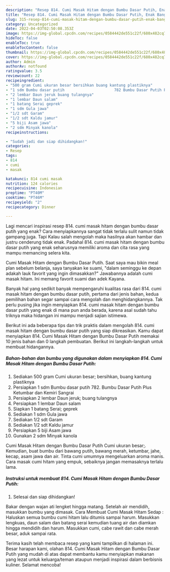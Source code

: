 ```yaml
---
description: "Resep 814. Cumi Masak Hitam dengan Bumbu Dasar Putih, Enak Banget"
title: "Resep 814. Cumi Masak Hitam dengan Bumbu Dasar Putih, Enak Banget"
slug: 315-resep-814-cumi-masak-hitam-dengan-bumbu-dasar-putih-enak-banget
category: Uncategorized
date: 2022-04-03T02:50:08.353Z
image: https://img-global.cpcdn.com/recipes/0584442de551c22f/680x482cq70/814-cumi-masak-hitam-dengan-bumbu-dasar-putih-foto-resep-utama.jpg
hideToc: false
enableToc: true
enableTocContent: false
thumbnail: https://img-global.cpcdn.com/recipes/0584442de551c22f/680x482cq70/814-cumi-masak-hitam-dengan-bumbu-dasar-putih-foto-resep-utama.jpg
cover: https://img-global.cpcdn.com/recipes/0584442de551c22f/680x482cq70/814-cumi-masak-hitam-dengan-bumbu-dasar-putih-foto-resep-utama.jpg
author: Admin
authorAv: notfound
ratingvalue: 3.5
reviewcount: 22
recipeingredient:
- "500 gram Cumi ukuran besar bersihkan buang kantung plastiknya"
- "1 sdm Bumbu dasar putih                      782 Bumbu Dasar Putih Plus Ketumbar dan Kemiri Sangrai"
- "2 lembar Daun jeruk buang tulangnya"
- "1 lembar Daun salam"
- "1 batang Serai geprek"
- "1 sdm Gula jawa"
- "1/2 sdt Garam"
- "1/2 sdt Kaldu jamur"
- "5 biji Asam jawa"
- "2 sdm Minyak kanola"
recipeinstructions:

- "Sudah jadi dan siap dihidangkan!"
categories:
- Resep
tags:
- 814
- cumi
- masak

katakunci: 814 cumi masak 
nutrition: 124 calories
recipecuisine: Indonesian
preptime: "PT40M"
cooktime: "PT46M"
recipeyield: "2"
recipecategory: Dinner

---
```



Lagi mencari inspirasi resep 814. cumi masak hitam dengan bumbu dasar putih yang enak? Cara menyiapkannya sangat tidak terlalu sulit namun tidak gampang juga. Tapi Kalau salah mengolah maka hasilnya akan hambar dan justru cenderung tidak enak. Padahal 814. cumi masak hitam dengan bumbu dasar putih yang enak seharusnya memiliki aroma dan cita rasa yang mampu memancing selera kita.


Cumi Masak Hitam dengan Bumbu Dasar Putih. Saat saya mau bikin meal plan sebelum belanja, saya tanyakan ke suami, &#34;dalam seminggu ke depan adakah lauk favorit yang ingin dimasakkan?&#34; Jawabannya adalah cumi masak hitam. Ini memang favorit suami dan adek Kayana.

Banyak hal yang sedikit banyak mempengaruhi kualitas rasa dari 814. cumi masak hitam dengan bumbu dasar putih, pertama dari jenis bahan, kedua pemilihan bahan segar sampai cara mengolah dan menghidangkannya. Tak perlu pusing jika ingin menyiapkan 814. cumi masak hitam dengan bumbu dasar putih yang enak di mana pun anda berada, karena asal sudah tahu triknya maka hidangan ini mampu menjadi sajian istimewa.


Berikut ini ada beberapa tips dan trik praktis dalam mengolah 814. cumi masak hitam dengan bumbu dasar putih yang siap dikreasikan. Kamu dapat menyiapkan 814. Cumi Masak Hitam dengan Bumbu Dasar Putih memakai 10 jenis bahan dan 0 langkah pembuatan. Berikut ini langkah-langkah untuk membuat hidangannya.

<!--inarticleads1-->

##### Bahan-bahan dan bumbu yang digunakan dalam menyiapkan 814. Cumi Masak Hitam dengan Bumbu Dasar Putih:

1. Sediakan 500 gram Cumi ukuran besar; bersihkan, buang kantung plastiknya
1. Persiapkan 1 sdm Bumbu dasar putih                      782. Bumbu Dasar Putih Plus Ketumbar dan Kemiri Sangrai
1. Persiapkan 2 lembar Daun jeruk; buang tulangnya
1. Persiapkan 1 lembar Daun salam
1. Siapkan 1 batang Serai; geprek
1. Sediakan 1 sdm Gula jawa
1. Sediakan 1/2 sdt Garam
1. Sediakan 1/2 sdt Kaldu jamur
1. Persiapkan 5 biji Asam jawa
1. Gunakan 2 sdm Minyak kanola


Cumi Masak Hitam dengan Bumbu Dasar Putih Cumi ukuran besar;. Kemudian, buat bumbu dari bawang putih, bawang merah, ketumbar, jahe, kecap, asam jawa dan air. Tinta cumi umumnya mengeluarkan aroma manis. Cara masak cumi hitam yang empuk, sebaiknya jangan memasaknya terlalu lama. 

<!--inarticleads2-->

##### Instruksi untuk membuat 814. Cumi Masak Hitam dengan Bumbu Dasar Putih:


1. Selesai dan siap dihidangkan!

Bakar dengan wajan ati lengket hingga matang. Setelah air mendidih, masukkan bumbu yang dimasak. Cara Membuat Cumi Masak Hitam Sedap : Haluskan semua bumbu cumi hitam lalu ditumis sampai harum. Masukkan lengkuas, daun salam dan batang serai kemudian tuang air dan diamkan hingga mendidih dan harum. Masukkan cumi, cabe rawit dan cabe merah besar, aduk sampai rata. 

Terima kasih telah membaca resep yang kami tampilkan di halaman ini. Besar harapan kami, olahan 814. Cumi Masak Hitam dengan Bumbu Dasar Putih yang mudah di atas dapat membantu kamu menyiapkan makanan yang lezat untuk keluarga/teman ataupun menjadi inspirasi dalam berbisnis kuliner. Selamat mencoba!
